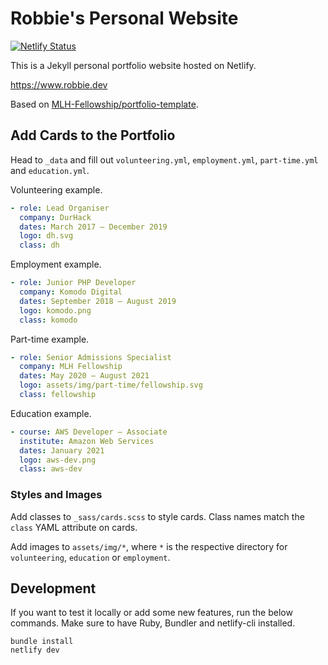 # Robbie's Personal Website

[![Netlify Status](https://api.netlify.com/api/v1/badges/38497b80-a76c-4c5e-b5ee-dfb22f6c9963/deploy-status)](https://app.netlify.com/sites/robbie-dev/deploys)

This is a Jekyll personal portfolio website hosted on Netlify.

https://www.robbie.dev

Based on [MLH-Fellowship/portfolio-template](https://github.com/MLH-Fellowship/portfolio-template).

## Add Cards to the Portfolio

Head to `_data` and fill out `volunteering.yml`, `employment.yml`, `part-time.yml` and `education.yml`.

Volunteering example.
```yaml
- role: Lead Organiser
  company: DurHack
  dates: March 2017 – December 2019
  logo: dh.svg
  class: dh
```

Employment example.
```yaml
- role: Junior PHP Developer
  company: Komodo Digital
  dates: September 2018 – August 2019
  logo: komodo.png
  class: komodo
```

Part-time example.
```yaml
- role: Senior Admissions Specialist
  company: MLH Fellowship
  dates: May 2020 – August 2021
  logo: assets/img/part-time/fellowship.svg
  class: fellowship
```

Education example.
```yaml
- course: AWS Developer – Associate
  institute: Amazon Web Services
  dates: January 2021
  logo: aws-dev.png
  class: aws-dev
```

### Styles and Images
Add classes to `_sass/cards.scss` to style cards. Class names match the `class` YAML attribute on cards.

Add images to `assets/img/*`, where `*` is the respective directory for `volunteering`, `education` or `employment`.

## Development

If you want to test it locally or add some new features, run the below commands. Make sure to have Ruby, Bundler and netlify-cli installed.

```
bundle install
netlify dev
```
